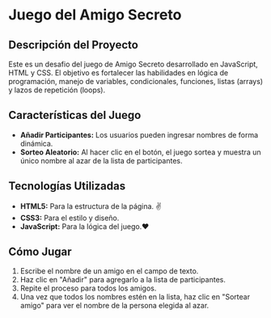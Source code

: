 # Juego del Amigo Secreto

## Descripción del Proyecto
Este es un desafio del juego de Amigo Secreto desarrollado en JavaScript, HTML y CSS. El objetivo es fortalecer las habilidades en lógica de programación, manejo de variables, condicionales, funciones, listas (arrays) y lazos de repetición (loops).

## Características del Juego
- **Añadir Participantes:** Los usuarios pueden ingresar nombres de forma dinámica.
- **Sorteo Aleatorio:** Al hacer clic en el botón, el juego sortea y muestra un único nombre al azar de la lista de participantes.

## Tecnologías Utilizadas
- **HTML5:** Para la estructura de la página. ✌
- **CSS3:** Para el estilo y diseño.
- **JavaScript:** Para la lógica del juego.❤

## Cómo Jugar
1. Escribe el nombre de un amigo en el campo de texto.
2. Haz clic en "Añadir" para agregarlo a la lista de participantes.
3. Repite el proceso para todos los amigos.
4. Una vez que todos los nombres estén en la lista, haz clic en "Sortear amigo" para ver el nombre de la persona elegida al azar.
